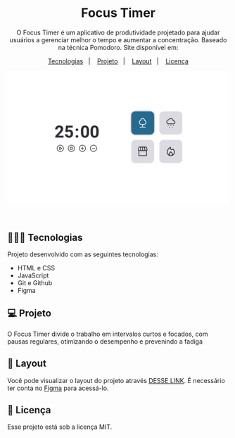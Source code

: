 <h1 align="center"> Focus Timer </h1>

<p align="center">
O Focus Timer é um aplicativo de produtividade projetado para ajudar usuários a gerenciar melhor o tempo e aumentar a concentração. Baseado na técnica Pomodoro. Site disponível em: 
</p>

<p align="center">
  <a href="#-tecnologias">Tecnologias</a>&nbsp;&nbsp;&nbsp;|&nbsp;&nbsp;&nbsp;
  <a href="#-projeto">Projeto</a>&nbsp;&nbsp;&nbsp;|&nbsp;&nbsp;&nbsp;
  <a href="#-layout">Layout</a>&nbsp;&nbsp;&nbsp;|&nbsp;&nbsp;&nbsp;
  <a href="#memo-licença">Licença</a>
</p>

<p align="center">
  <img alt="License" src="https://github.com/brunooliveira7/FocusTimer2.0/blob/main/assets/Layout%20FocusTImer2.0.png">
</p>

<br>

## 🧑🏻‍💻 Tecnologias

Projeto desenvolvido com as seguintes tecnologias:

- HTML e CSS
- JavaScript
- Git e Github
- Figma

## 💻 Projeto

O Focus Timer divide o trabalho em intervalos curtos e focados, com pausas regulares, otimizando o desempenho e prevenindo a fadiga

## 🔖 Layout

Você pode visualizar o layout do projeto através [DESSE LINK](https://www.figma.com/design/PMvBs7Pdmy7mxiAhBMbEsT/Stage-05---Focus-Timer-2.0-(Copy)?node-id=0-1&node-type=canvas&t=ZmyGMYzJJBC0rOdt-0). É necessário ter conta no [Figma](https://figma.com) para acessá-lo.

## :memo: Licença

Esse projeto está sob a licença MIT.
